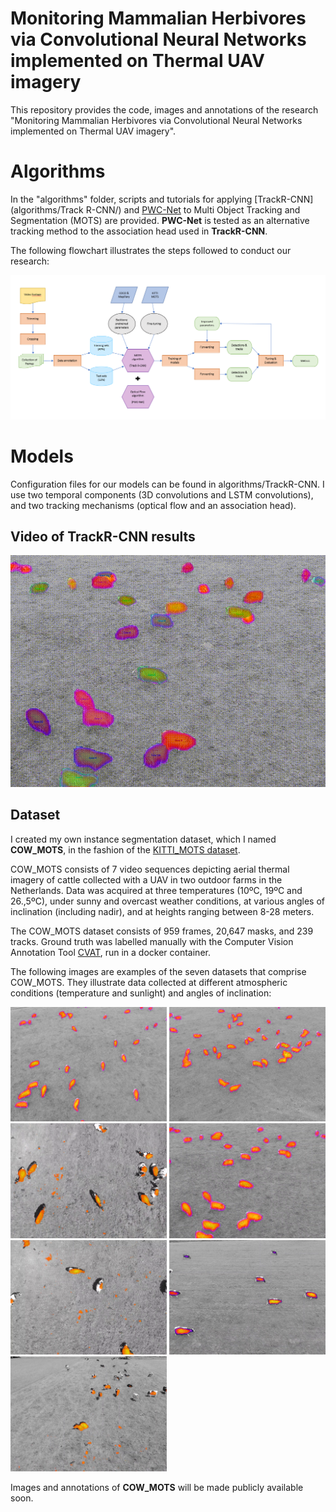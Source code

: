 # Monitoring Mammalian Herbivores via Convolutional Neural Networks implemented on Thermal UAV imagery
This repository provides the code, images and annotations of the research "Monitoring Mammalian Herbivores via Convolutional Neural Networks implemented on Thermal UAV imagery".

# Algorithms
In the "algorithms" folder, scripts and tutorials for applying [TrackR-CNN](algorithms/Track R-CNN/) and [PWC-Net](algorithms/PWC-Net/) to Multi Object Tracking and Segmentation (MOTS) are provided. **PWC-Net** is tested as an alternative tracking method to the association head used in **TrackR-CNN**.

The following flowchart illustrates the steps followed to conduct our research:

![](visualizations/Flowchart.png)

# Models
Configuration files for our models can be found in algorithms/TrackR-CNN. I use two temporal components (3D convolutions and LSTM convolutions), and two tracking mechanisms (optical flow and an association head).

## Video of TrackR-CNN results

![](visualizations/validation_dataset.gif)

## Dataset

I created my own instance segmentation dataset, which I named **COW_MOTS**, in the fashion of the [KITTI_MOTS dataset](https://www.vision.rwth-aachen.de/page/mots).

COW_MOTS consists of 7 video sequences depicting aerial thermal imagery of cattle collected with a UAV in two outdoor farms in the Netherlands. Data was acquired at three temperatures (10ºC, 19ºC and 26.,5ºC), under sunny and overcast weather conditions, at various angles of inclination (including nadir), and at heights ranging between 8-28 meters.

The COW_MOTS dataset consists of 959 frames, 20,647 masks, and 239 tracks. Ground truth was labelled manually with the Computer Vision Annotation Tool [CVAT](https://github.com/openvinotoolkit/cvat), run in a docker container.

The following images are examples of the seven datasets that comprise COW_MOTS. They illustrate data collected at different atmospheric conditions (temperature and sunlight) and angles of inclination:

<img src="visualizations/0000.png" width="250"> <img src="visualizations/0001.png" width="250">
<img src="visualizations/0002.png" width="250"> <img src="visualizations/0003.png" width="250">
<img src="visualizations/0004.png" width="250"> <img src="visualizations/0005.png" width="250">
<img src="visualizations/0006.png" width="250">

Images and annotations of **COW_MOTS** will be made publicly available soon.



